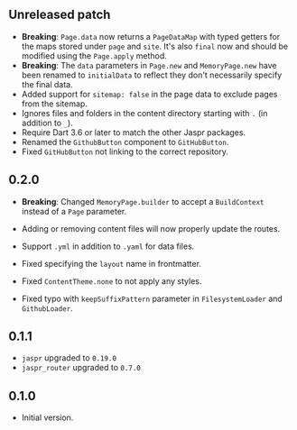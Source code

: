 ## Unreleased patch

- **Breaking**: `Page.data` now returns a `PageDataMap` with typed getters for
  the maps stored under `page` and `site`.
  It's also `final` now and should be modified using the `Page.apply` method.
- **Breaking**: The `data` parameters in `Page.new` and `MemoryPage.new` have been
  renamed to `initialData` to reflect they don't necessarily specify the final data.
- Added support for `sitemap: false` in the page data to exclude pages from the sitemap.
- Ignores files and folders in the content directory starting with `.` (in addition to `_`).
- Require Dart 3.6 or later to match the other Jaspr packages.
- Renamed the `GithubButton` component to `GitHubButton`.
- Fixed `GitHubButton` not linking to the correct repository.

## 0.2.0

- **Breaking**: Changed `MemoryPage.builder` to accept a `BuildContext` instead of a `Page` parameter.

- Adding or removing content files will now properly update the routes.
- Support `.yml` in addition to `.yaml` for data files.
- Fixed specifying the `layout` name in frontmatter.
- Fixed `ContentTheme.none` to not apply any styles.
- Fixed typo with `keepSuffixPattern` parameter in `FilesystemLoader` and `GithubLoader`.

## 0.1.1

- `jaspr` upgraded to `0.19.0`
- `jaspr_router` upgraded to `0.7.0`

## 0.1.0

- Initial version.
